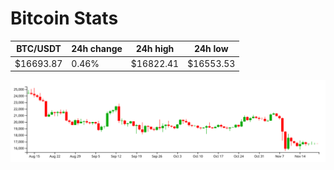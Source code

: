 # Bitcoin Stats

BTC/USDT|24h change|24h high|24h low|
|---|---|---|---|
|$16693.87|0.46%|$16822.41|$16553.53|

<img src="./chart.svg">
